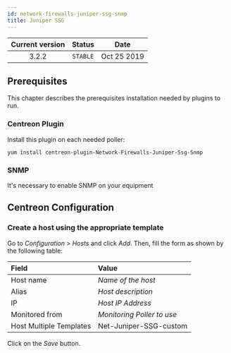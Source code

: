 ```yaml
---
id: network-firewalls-juniper-ssg-snmp
title: Juniper SSG
---
```


| Current version | Status | Date |
| :-: | :-: | :-: |
| 3.2.2 | `STABLE` | Oct 25 2019 |

## Prerequisites

This chapter describes the prerequisites installation needed by plugins to run.

### Centreon Plugin

Install this plugin on each needed poller:

``` shell
yum install centreon-plugin-Network-Firewalls-Juniper-Ssg-Snmp
```

### SNMP

It's necessary to enable SNMP on your equipment

## Centreon Configuration

### Create a host using the appropriate template

Go to *Configuration \> Hosts* and click *Add*. Then, fill the form as shown by
the following table:

| Field                                | Value                      |
| :----------------------------------- | :------------------------- |
| Host name                            | *Name of the host*         |
| Alias                                | *Host description*         |
| IP                                   | *Host IP Address*          |
| Monitored from                       | *Monitoring Poller to use* |
| Host Multiple Templates              | Net-Juniper-SSG-custom     |

Click on the *Save* button.

